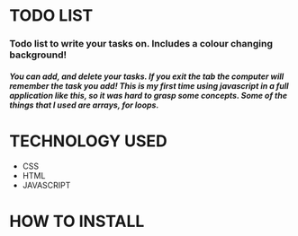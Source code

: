 <h1>TODO LIST</h1>
<h3>Todo list to write your tasks on. Includes a colour changing background!</h3>
<h5>You can add, and delete your tasks. If you exit the tab the computer will remember the task you add! This is my first time using javascript in a full application like this, so it was hard to grasp some concepts. Some of the things that I used are arrays, for loops.</h5>


<h1>TECHNOLOGY USED</h1>
<ul>
<li>CSS</li>
<li>HTML</li>
<li>JAVASCRIPT</li>
</ul>


<h1>HOW TO INSTALL</h1>

